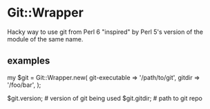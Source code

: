 Git::Wrapper
============

Hacky way to use git from Perl 6 "inspired" by Perl 5's version of the module of the same name.

## examples

my $git = Git::Wrapper.new( 
    git-executable     => '/path/to/git',
    gitdir              => '/foo/bar',
);

$git.version;       # version of git being used
$git.gitdir;        # path to git repo


